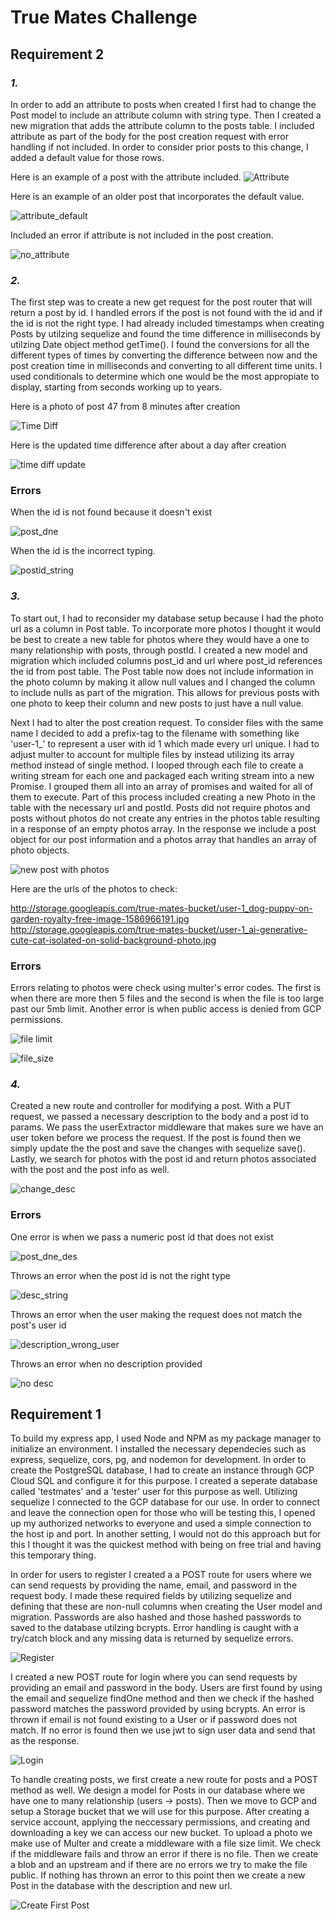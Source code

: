 ﻿# True Mates Challenge

## Requirement 2

### *1.*
In order to add an attribute to posts when created I first had to change the Post model to include an attribute column with string type. Then I created a new migration that adds the attribute column to the posts table.  I included attribute as part of the body for the post creation request with error handling if not included. In order to consider prior posts to this change, I added a default value for those rows.

Here is an example of a post with the attribute included.
![Attribute](https://github.com/csalinas14/True-Mates-Challenge/assets/73559919/9da0f6c2-4107-4a96-9ba3-e7c5b4a127d6)

Here is an example of an older post that incorporates the default value.

![attribute_default](https://github.com/csalinas14/True-Mates-Challenge/assets/73559919/e2fb09e1-8705-4f93-a89b-a261fd7109e2)

Included an error if attribute is not included in the post creation.

![no_attribute](https://github.com/csalinas14/True-Mates-Challenge/assets/73559919/702f6442-ffbe-4a3b-8d53-6d11341504ea)

### *2.*
The first step was to create a new get request for the post router that will return a post by id. I handled errors if the post is not found with the id and if the id is not the right type. I had already included timestamps when creating Posts by utilzing sequelize and found the time difference in milliseconds by utilzing Date object method getTime(). I found the conversions for all the different types of times by converting the difference between now and the post creation time in milliseconds and converting to all different time units. I used conditionals to determine which one would be the most appropiate to display, starting from seconds working up to years.

Here is a photo of post 47 from 8 minutes after creation

![Time Diff](https://github.com/csalinas14/True-Mates-Challenge/assets/73559919/2eccf5dc-0b45-4ac8-b0d0-8a17ef26d6e4)

Here is the updated time difference after about a day after creation

![time diff update](https://github.com/csalinas14/True-Mates-Challenge/assets/73559919/3dac7825-4f8c-4cb8-9552-e599567470d2)

### Errors
When the id is not found because it doesn't exist

![post_dne](https://github.com/csalinas14/True-Mates-Challenge/assets/73559919/82c977d0-8642-44f1-99e6-674aefa6ea8b)

When the id is the incorrect typing.

![postid_string](https://github.com/csalinas14/True-Mates-Challenge/assets/73559919/b2fec645-0bad-4e27-9330-501077a89195)

### *3.*
To start out, I had to reconsider my database setup because I had the photo url as a column in Post table. To incorporate more photos I thought it would be best to create a new table for photos where they would have a one to many relationship with posts, through postId. I created a new model and migration which included columns post_id and url where post_id references the id from post table. The Post table now does not include information in the photo column by making it allow null values and I changed the column to include nulls as part of the migration. This allows for previous posts with one photo to keep their column and new posts to just have a null value.

Next I had to alter the post creation request. To consider files with the same name I decided to add a prefix-tag to the filename with something like 'user-1_' to represent a user with id 1 which made every url unique.  I had to adjust multer to account for multiple files by instead utilizing its array method instead of single method. I looped through each file to create a writing stream for each one and packaged each writing stream into a new Promise. I grouped them all into an array of promises and waited for all of them to execute. Part of this process included creating a new Photo in the table with the necessary url and postId. Posts did not require photos and posts without photos do not create any entries in the photos table resulting in a response of an empty photos array. In the response we include a post object for our post information and a photos array that handles an array of photo objects.

![new post with photos](https://github.com/csalinas14/True-Mates-Challenge/assets/73559919/3aa4d103-7dcf-401d-9033-5a5cc37a98d5)

Here are the urls of the photos to check:

http://storage.googleapis.com/true-mates-bucket/user-1_dog-puppy-on-garden-royalty-free-image-1586966191.jpg
http://storage.googleapis.com/true-mates-bucket/user-1_ai-generative-cute-cat-isolated-on-solid-background-photo.jpg

### Errors
Errors relating to photos were check using multer's error codes. The first is when there are more then 5 files and the second is when the file is too large past our 5mb limit. Another error is when public access is denied from GCP permissions.

![file limit](https://github.com/csalinas14/True-Mates-Challenge/assets/73559919/21a4deb4-f52b-449e-b60a-0a6f0c19d84f)

![file_size](https://github.com/csalinas14/True-Mates-Challenge/assets/73559919/8a531667-b18b-41f9-bc30-acf28481eed2)

### *4.*
Created a new route and controller for modifying a post. With a PUT request, we passed a necessary description to the body and a post id to params. We pass the userExtractor middleware that makes sure we have an user token before we process the request. If the post is found then we simply update the the post and save the changes with sequelize save(). Lastly, we search for photos with the post id and return photos associated with the post and the post info as well.

![change_desc](https://github.com/csalinas14/True-Mates-Challenge/assets/73559919/1b9ea8b8-ee52-4259-ad5a-fcdd35e9218b)

### Errors
One error is when we pass a numeric post id that does not exist

![post_dne_des](https://github.com/csalinas14/True-Mates-Challenge/assets/73559919/7487de5c-0bb4-4c9a-aa82-313c9615bfa2)

Throws an error when the post id is not the right type

![desc_string](https://github.com/csalinas14/True-Mates-Challenge/assets/73559919/92c661a2-c268-434c-8fb2-800542dcae06)

Throws an error when the user making the request does not match the post's user id

![description_wrong_user](https://github.com/csalinas14/True-Mates-Challenge/assets/73559919/763268d0-06ef-4397-aa9d-37b684079705)

Throws an error when no description provided

![no desc](https://github.com/csalinas14/True-Mates-Challenge/assets/73559919/46ec14aa-893b-425e-b8f0-66dd289df9ee)

## Requirement 1

To build my express app, I used Node and NPM as my package manager to initialize an environment. I installed the necessary dependecies such as express, sequelize, cors, pg, and nodemon for development. In order to create the PostgreSQL database, I had to create an instance through GCP Cloud SQL and configure it for this purpose. I created a seperate database called 'testmates' and a 'tester' user for this purpose as well. Utilizing sequelize I connected to the GCP database for our use. In order to connect and leave the connection open for those who will be testing this, I opened up my authorized networks to everyone and used a simple connection to the host ip and port. In another setting, I would not do this approach but for this I thought it was the quickest method with being on free trial and having this temporary thing.

In order for users to register I created a a POST route for users where we can send requests by providing the name, email, and password in the request body. I made these required fields by utilizing sequelize and defining that these are non-null columns when creating the User model and migration. Passwords are also hashed and those hashed passwords to saved to the database utilzing bcrypts. Error handling is caught with a try/catch block and any missing data is returned by sequelize errors.

![Register](https://github.com/csalinas14/True-Mates-Challenge/assets/73559919/099f6b09-f3bf-49ad-8377-e7a5ee415681)

I created a new POST route for login where you can send requests by providing an email and password in the body. Users are first found by using the email and sequelize findOne method and then we check if the hashed password matches the password provided by using bcrypts. An error is thrown if email is not found existing to a User or if password does not match. If no error is found then we use jwt to sign user data and send that as the response.

![Login](https://github.com/csalinas14/True-Mates-Challenge/assets/73559919/9b2bf0ec-337e-4704-865d-b3b330729177)

To handle creating posts, we first create a new route for posts and a POST method as well. We design a model for Posts in our database where we have one to many relationship (users -> posts). Then we move to GCP and setup a Storage bucket that we will use for this purpose. After creating a service account, applying the neccessary permissions, and creating and downloading a key we can access our new bucket. To upload a photo we make use of Multer and create a middleware with a file size limit. We check if the middleware fails and throw an error if there is no file. Then we create a blob and an upstream and if there are no errors we try to make the file public. If nothing has thrown an error to this point then we create a new Post in the database with the description and new url.

![Create First Post](https://github.com/csalinas14/True-Mates-Challenge/assets/73559919/f3cbef1e-abbc-4794-85e8-137d227938e8)
